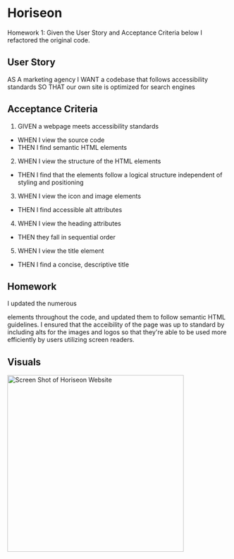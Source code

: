 # Horiseon
Homework 1: Given the User Story and Acceptance Criteria below I refactored the original code. 

## User Story

AS A marketing agency
I WANT a codebase that follows accessibility standards
SO THAT our own site is optimized for search engines

## Acceptance Criteria

1. GIVEN a webpage meets accessibility standards
* WHEN I view the source code
* THEN I find semantic HTML elements

2. WHEN I view the structure of the HTML elements
* THEN I find that the elements follow a logical structure independent of styling and positioning

3. WHEN I view the icon and image elements
* THEN I find accessible alt attributes

4. WHEN I view the heading attributes
* THEN they fall in sequential order

5. WHEN I view the title element
* THEN I find a concise, descriptive title

## Homework
I updated the numerous <div> elements throughout the code, and updated them to follow semantic HTML guidelines. I ensured that the acceibility of the page was up to standard by including alts for the images and logos so that they're able to be used more efficiently by users utilizing screen readers. 

## Visuals
<img width="400" alt="Screen Shot of Horiseon Website" src="">

